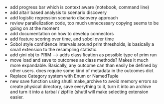 * add progress bar which is context aware (notebook, command line)
* add altair based analysis to scenario discovery
* add logistic regression scenario discovery approach
* review parallelization code, too much unnecessary copying seems
  to be going on at the moment
* add documentation on how to develop connectors
* add feature scoring over time, and sobol over time
* Sobol style confidence intervals around prim thresholds, is basically a small
  extension to the resampling statistic. 
* add gini obj to PRIM --> adds classification as possible type of prim run
* move load and save to outcomes as class methods? Makes it much more
  expandable. Basically, any outcome can than easily be defined by other users. 
  does require some kind of metadata in the outcomes dict
* Replace Category system with Enum or NamedTuple
* new save function using shutil.make_archive to avoid memory errors
  so create physical directory, save everything to it, turn it into an archive
  and turn it into a tarbal / zipfile (shutil will make selecting extension
  easier.